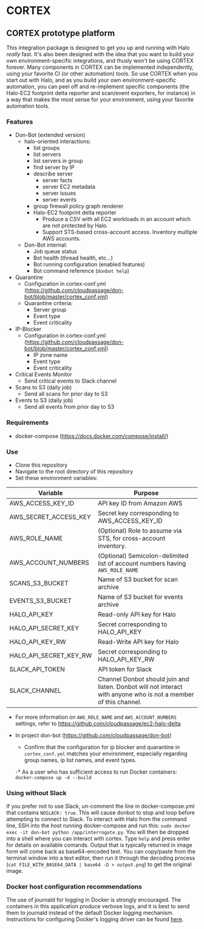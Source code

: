 # CORTEX

## CORTEX prototype platform

This integration package is designed to get you up and running with Halo
_really_ fast.  It's also been designed with the idea that you want to build
your own environment-specific integrations, and thusly won't be using CORTEX
forever.  Many components in CORTEX can be implemented independently, using
your favorite CI (or other automation) tools.  So use CORTEX when you start
out with Halo, and as you build your own environment-specific automation, you
can peel off and re-implement specific components (the Halo-EC2 footprint delta
reporter and scan/event exporters, for instance) in a way that makes the most
sense for your environment, using your favorite automation tools.


### Features

* Don-Bot (extended version)
  * halo-oriented interactions:
    * list groups
    * list servers
    * list servers in group
    * find server by IP
    * describe server
      * server facts
      * server EC2 metadata
      * server issues
      * server events
    * group firewall policy graph renderer
    * Halo-EC2 footprint delta reporter
      * Produce a CSV with all EC2 workloads in an account which are not protected by Halo.
      * Support STS-based cross-account access.  Inventory multiple AWS accounts.
  * Don-Bot internal:
    * Job queue status
    * Bot health (thread health, etc...)
    * Bot running configuration (enabled features)
    * Bot command reference (`donbot help`)
* Quarantine
  * Configuration in cortex-conf.yml (https://github.com/cloudpassage/don-bot/blob/master/cortex_conf.yml)
  * Quarantine criteria:
    * Server group
    * Event type
    * Event criticality
* IP-Blocker
  * Configuration in cortex-conf.yml (https://github.com/cloudpassage/don-bot/blob/master/cortex_conf.yml)
    * IP zone name
    * Event type
    * Event criticality
* Critical Events Monitor
  * Send critical events to Slack channel
* Scans to S3 (daily job)
  * Send all scans for prior day to S3
* Events to S3 (daily job)
  * Send all events from prior day to S3


### Requirements

* docker-compose (https://docs.docker.com/compose/install/)

### Use

* Clone this repository
* Navigate to the root directory of this repository
* Set these environment variables:

| Variable               | Purpose                                             |
|------------------------|-----------------------------------------------------|
| AWS_ACCESS_KEY_ID      | API key ID from Amazon AWS                          |
| AWS_SECRET_ACCESS_KEY  | Secret key corresponding to AWS_ACCESS_KEY_ID       |
| AWS_ROLE_NAME          | (Optional) Role to assume via STS, for cross-account inventory.|
| AWS_ACCOUNT_NUMBERS    | (Optional) Semicolon-delimited list of account numbers having `AWS_ROLE_NAME` |
| SCANS_S3_BUCKET        | Name of S3 bucket for scan archive                  |
| EVENTS_S3_BUCKET       | Name of S3 bucket for events archive                |
| HALO_API_KEY           | Read-only API key for Halo                          |
| HALO_API_SECRET_KEY    | Secret corresponding to HALO_API_KEY                |
| HALO_API_KEY_RW        | Read-Write API key for Halo                         |
| HALO_API_SECRET_KEY_RW | Secret corresponding to HALO_API_KEY_RW             |
| SLACK_API_TOKEN        | API token for Slack                                 |
| SLACK_CHANNEL          | Channel Donbot should join and listen. Donbot will not interact with anyone who is not a member of this channel. |

* For more information on `AWS_ROLE_NAME` and `AWS_ACCOUNT_NUMBERS` settings, refer to
https://github.com/cloudpassage/ec2-halo-delta

* In project don-bot (https://github.com/cloudpassage/don-bot)

  - Confirm that the configuration for ip blocker and quarantine in
`cortex_conf.yml` matches your environment, especially regarding
group names, ip list names, and event types.

  -* As a user who has sufficient access to run Docker containers:
`docker-compose up -d --build`

### Using without Slack

If you prefer not to use Slack, un-comment the line in docker-compose.yml that
contains `NOSLACK: true`.  This will cause donbot to stop and loop before
attempting to connect to Slack.  To interact with Halo from the command line,
SSH into the host running docker-compose and run this:
`sudo docker exec -it don-bot python /app/interrogate.py`.  You will then
be dropped into a shell where you can interact with cortex.  Type `help` and
press enter for details on available comands.  Output that is typically
returned in image form will come back as base64-encoded text.  You can
copy/paste from the terminal window into a text editor, then run it through
the decoding process (`cat FILE_WITH_BASE64_DATA | base64 -D > output.png`)
to get the original image.

### Docker host configuration recommendations

The use of journald for logging in Docker is strongly encouraged. The containers
in this application produce verbose logs, and it is best to send them to
journald instead of the default Docker logging mechanism. Instructions for
configuring Docker's logging driver can be found [here](https://docs.docker.com/engine/admin/logging/journald/#usage).
